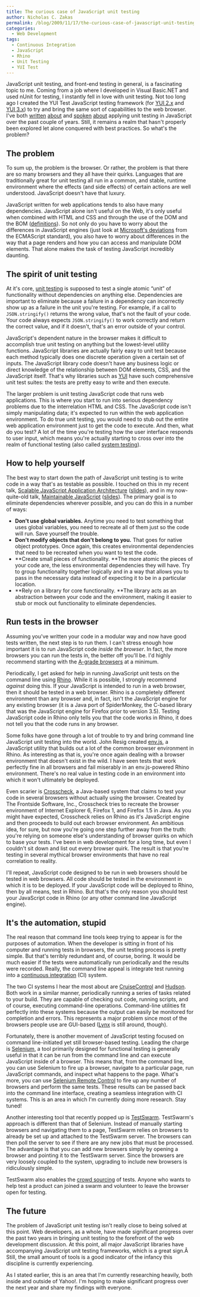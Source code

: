 ```yaml
---
title: The curious case of JavaScript unit testing
author: Nicholas C. Zakas
permalink: /blog/2009/11/17/the-curious-case-of-javascript-unit-testing/
categories:
  - Web Development
tags:
  - Continuous Integration
  - JavaScript
  - Rhino
  - Unit Testing
  - YUI Test
---
```

JavaScript unit testing, and front-end testing in general, is a fascinating topic to me. Coming from a job where I developed in Visual Basic.NET and used nUnit for testing, I instantly fell in love with unit testing. Not too long ago I created the YUI Test JavaScript testing framework (for [YUI 2.x][1] and [YUI 3.x][2]) to try and bring the same sort of capabilities to the web browser. I've both [written][3] [about][4] and [spoken][5] [about][6] applying unit testing in JavaScript over the past couple of years. Still, it remains a realm that hasn't properly been explored let alone conquered with best practices. So what's the problem?

## The problem

To sum up, the problem is the browser. Or rather, the problem is that there are so many browsers and they all have their quirks. Languages that are traditionally great for unit testing all run in a common, and stable, runtime environment where the effects (and side effects) of certain actions are well understood. JavaScript doesn't have that luxury.

JavaScript written for web applications tends to also have many dependencies. JavaScript alone isn't useful on the Web, it's only useful when combined with HTML and CSS and through the use of the DOM and the BOM ([definitions][7]). So not only do you have to worry about the differences in JavaScript engines (just look at [Microsoft's deviations][8] from the ECMAScript standard), you also have to worry about differences in the way that a page renders and how you can access and manipulate DOM elements. That alone makes the task of testing JavaScript incredibly daunting.

## The spirit of unit testing

At it's core, [unit testing][9] is supposed to test a single atomic &#8220;unit&#8221; of functionality without dependencies on anything else. Dependencies are important to eliminate because a failure in a dependency can incorrectly show up as a failure in the unit you're testing. For example, if a call to `JSON.stringify()` returns the wrong value, that's not the fault of your code. Your code always expects `JSON.stringify()` to work correctly and return the correct value, and if it doesn't, that's an error outside of your control.

JavaScript's dependent nature in the browser makes it difficult to accomplish true unit testing on anything but the lowest-level utility functions. JavaScript libraries are actually fairly easy to unit test because each method typically does one discrete operation given a certain set of inputs. The JavaScript library code doesn't have any business logic or direct knowledge of the relationship between DOM elements, CSS, and the JavaScript itself. That's why libraries such as [YUI][10] have such comprehensive unit test suites: the tests are pretty easy to write and then execute.

The larger problem is unit testing JavaScript code that runs web applications. This is where you start to run into serious dependency problems due to the interrelation HTML and CSS. The JavaScript code isn't simply manipulating data; it's expected to run within the web application environment. To do true unit testing, you would need to stub out the entire web application environment just to get the code to execute. And then, what do you test? A lot of the time you're testing how the user interface responds to user input, which means you're actually starting to cross over into the realm of functional testing (also called [system testing][11]).

## How to help yourself

The best way to start down the path of JavaScript unit testing is to write code in a way that's as testable as possible. I touched on this in my recent talk, [Scalable JavaScript Application Architecture][12] ([slides][13]), and in my now-quite-old talk, [Maintainable JavaScript][14] ([slides][15]). The primary goal is to eliminate dependencies wherever possible, and you can do this in a number of ways:

  * **Don't use global variables.** Anytime you need to test something that uses global variables, you need to recreate all of them just so the code will run. Save yourself the trouble.
  * **Don't modify objects that don't belong to you.** That goes for native object prototypes. Once again, this creates environmental dependencies that need to be recreated when you want to test the code.
  * **Create small pieces of functionality. **The more atomic the pieces of your code are, the less environmental dependencies they will have. Try to group functionality together logically and in a way that allows you to pass in the necessary data instead of expecting it to be in a particular location.
  * **Rely on a library for core functionality. **The library acts as an abstraction between your code and the environment, making it easier to stub or mock out functionality to eliminate dependencies.

## Run tests in the browser

Assuming you've written your code in a modular way and now have good tests written, the next step is to run them. I can't stress enough how important it is to run JavaScript code *inside the browser*. In fact, the more browsers you can run the tests in, the better off you'll be. I'd highly recommend starting with the [A-grade browsers][16] at a minimum.

Periodically, I get asked for help in running JavaScript unit tests on the command line using [Rhino][17]. While it is possible, I strongly recommend *against* doing this. If your JavaScript is intended to run in a web browser, then it should be tested in a web browser. Rhino is a completely different environment than any browser and, in fact, isn't the JavaScript engine for any existing browser (it is a Java port of SpiderMonkey, the C-based library that was the JavaScript engine for Firefox prior to version 3.5). Testing JavaScript code in Rhino only tells you that the code works in Rhino, it does not tell you that the code runs in any browser.

Some folks have gone through a lot of trouble to try and bring command line JavaScript unit testing into the world. John Resig created [env.js][18], a JavaScript utility that builds out a lot of the common browser environment in Rhino. As interesting as that is, you're once again dealing with a browser environment that doesn't exist in the wild. I have seen tests that work perfectly fine in all browsers and fail miserably in an env.js-powered Rhino environment. There's no real value in testing code in an environment into which it won't ultimately be deployed.

Even scarier is [Crosscheck][19], a Java-based system that claims to test your code in several browsers without actually using the browser. Created by The Frontside Software, Inc., Crosscheck tries to recreate the browser environment of Internet Explorer 6, Firefox 1, and Firefox 1.5 in Java. As you might have expected, Crosscheck relies on Rhino as it's JavaScript engine and then proceeds to build out each browser environment. An ambitious idea, for sure, but now you're going one step further away from the truth: you're relying on someone else's understanding of browser quirks on which to base your tests. I've been in web development for a long time, but even I couldn't sit down and list out every browser quirk. The result is that you're testing in several mythical browser environments that have no real correlation to reality.

I'll repeat, JavaScript code designed to be run in web browsers should be tested in web browsers. All code should be tested in the environment in which it is to be deployed. If your JavaScript code will be deployed to Rhino, then by all means, test in Rhino. But that's the only reason you should test your JavaScript code in Rhino (or any other command line JavaScript engine).

## It's the automation, stupid

The real reason that command line tools keep trying to appear is for the purposes of automation. When the developer is sitting in front of his computer and running tests in browsers, the unit testing process is pretty simple. But that's terribly redundant and, of course, boring. It would be much easier if the tests were automatically run periodically and the results were recorded. Really, the command line appeal is integrate test running into a [continuous integration][20] (CI) system.

The two CI systems I hear the most about are [CruiseControl][21] and [Hudson][22]. Both work in a similar manner, periodically running a series of tasks related to your build. They are capable of checking out code, running scripts, and of course, executing command-line operations. Command-line utilities fit perfectly into these systems because the output can easily be monitored for completion and errors. This represents a major problem since most of the browsers people use are GUI-based ([Lynx][23] is still around, though).

Fortunately, there is another movement of JavaScript testing focused on command line-initiated yet still browser-based testing. Leading the charge is [Selenium][24], a tool primarily designed for functional testing is generally useful in that it can be run from the command line and can execute JavaScript inside of a browser. This means that, from the command line, you can use Selenium to fire up a browser, navigate to a particular page, run JavaScript commands, and inspect what happens to the page. What's more, you can use [Selenium Remote Control][25] to fire up any number of browsers and perform the same tests. These results can be passed back into the command line interface, creating a seamless integration with CI systems. This is an area in which I'm currently doing more research. Stay tuned!

Another interesting tool that recently popped up is [TestSwarm][26]. TestSwarm's approach is different than that of Selenium. Instead of manually starting browsers and navigating them to a page, TestSwarm relies on browsers to already be set up and attached to the TestSwarm server. The browsers can then poll the server to see if there are any new jobs that must be processed. The advantage is that you can add new browsers simply by opening a browser and pointing it to the TestSwarm server. Since the browsers are very loosely coupled to the system, upgrading to include new browsers is ridiculously simple.

TestSwarm also enables the [crowd sourcing][27] of tests. Anyone who wants to help test a product can joined a swarm and volunteer to leave the browser open for testing.

## The future

The problem of JavaScript unit testing isn't really close to being solved at this point. Web developers, as a whole, have made significant progress over the past two years in bringing unit testing to the forefront of the web development discussion. At this point, all major JavaScript libraries have accompanying JavaScript unit testing frameworks, which is a great sign.Â  Still, the small amount of tools is a good indicator of the infancy this discipline is currently experiencing.

As I stated earlier, this is an area that I'm currently researching heavily, both inside and outside of Yahoo!. I'm hoping to make significant progress over the next year and share my findings with everyone.

 [1]: http://developer.yahoo.com/yui/yuitest/
 [2]: http://developer.yahoo.com/yui/3/test/
 [3]: http://yuiblog.com/blog/2008/12/01/yuitest-getting-started/
 [4]: http://yuiblog.com/blog/2009/01/05/effective-tests/
 [5]: http://video.yahoo.com/watch/3737228/10267335
 [6]: http://www.slideshare.net/nzakas/test-driven-development-with-yui-test-presentation
 [7]: {{site.url}}/blog/2009/09/29/web-definitions-dom-ajax-and-more/
 [8]: http://wiki.ecmascript.org/lib/exe/fetch.php?id=resources%3Aresources&cache=cache&media=resources:jscriptdeviationsfromes3.pdf
 [9]: http://en.wikipedia.org/wiki/Unit_testing
 [10]: http://developer.yahoo.com/yui
 [11]: http://en.wikipedia.org/wiki/System_testing
 [12]: http://developer.yahoo.com/yui/theater/video.php?v=zakas-architecture
 [13]: http://www.slideshare.net/nzakas/scalable-javascript-application-architecture
 [14]: http://video.yahoo.com/video/play?vid=568351
 [15]: http://www.slideshare.net/nzakas/maintainable-javascript-1071179
 [16]: http://developer.yahoo.com/yui/articles/gbs/
 [17]: http://www.mozilla.org/rhino/
 [18]: http://ejohn.org/blog/bringing-the-browser-to-the-server/
 [19]: http://www.thefrontside.net/crosscheck
 [20]: http://en.wikipedia.org/wiki/Continuous_integration
 [21]: http://cruisecontrol.sourceforge.net/
 [22]: https://hudson.dev.java.net/
 [23]: http://lynx.isc.org/
 [24]: http://seleniumhq.org/
 [25]: http://seleniumhq.org/projects/remote-control/
 [26]: http://testswarm.com/
 [27]: http://en.wikipedia.org/wiki/Crowdsourcing
